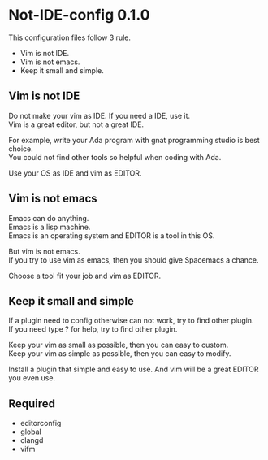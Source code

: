 # Not-IDE-config 0.1.0

This configuration files follow 3 rule.
* Vim is not IDE.
* Vim is not emacs.
* Keep it small and simple.

## Vim is not IDE

Do not make your vim as IDE. If you need a IDE, use it.<br>
Vim is a great editor, but not a great IDE.

For example, write your Ada program with gnat programming studio is best choice.<br>
You could not find other tools so helpful when coding with Ada.

Use your OS as IDE and vim as EDITOR.

## Vim is not emacs

Emacs can do anything.<br>
Emacs is a lisp machine.<br>
Emacs is an operating system and EDITOR is a tool in this OS.

But vim is not emacs.<br>
If you try to use vim as emacs, then you should give Spacemacs a chance.

Choose a tool fit your job and vim as EDITOR.

## Keep it small and simple

If a plugin need to config otherwise can not work, try to find other plugin.<br>
If you need type ? for help, try to find other plugin.

Keep your vim as small as possible, then you can easy to custom.<br>
Keep your vim as simple as possible, then you can easy to modify.

Install a plugin that simple and easy to use. And vim will be a great EDITOR you even use.

## Required

* editorconfig
* global
* clangd
* vifm
